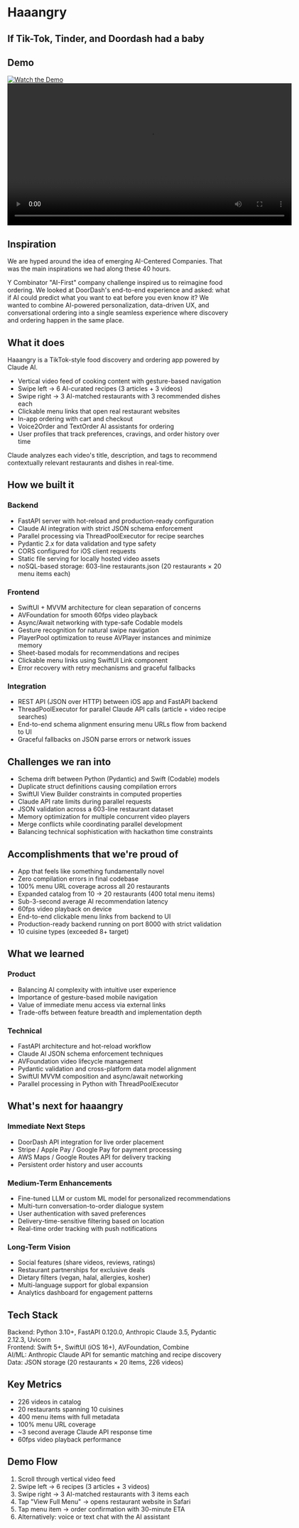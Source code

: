 # Haaangry

## If Tik-Tok, Tinder, and Doordash had a baby

## Demo
[![Watch the Demo](https://img.youtube.com/vi/qiALzNWwzLU/hqdefault.jpg)](https://youtube.com/shorts/qiALzNWwzLU)
<video controls width="640">
  <source src="media/demo.mp4" type="video/mp4">
</video>


## Inspiration

We are hyped around the idea of emerging AI-Centered Companies. That was the main inspirations we had along these 40 hours.

Y Combinator "AI-First" company challenge inspired us to reimagine food ordering. We looked at DoorDash's end-to-end experience and asked: what if AI could predict what you want to eat before you even know it? We wanted to combine AI-powered personalization, data-driven UX, and conversational ordering into a single seamless experience where discovery and ordering happen in the same place.

## What it does

Haaangry is a TikTok-style food discovery and ordering app powered by Claude AI.

- Vertical video feed of cooking content with gesture-based navigation
- Swipe left → 6 AI-curated recipes (3 articles + 3 videos)
- Swipe right → 3 AI-matched restaurants with 3 recommended dishes each
- Clickable menu links that open real restaurant websites
- In-app ordering with cart and checkout
- Voice2Order and TextOrder AI assistants for ordering
- User profiles that track preferences, cravings, and order history over time

Claude analyzes each video's title, description, and tags to recommend contextually relevant restaurants and dishes in real-time.

## How we built it

### Backend
- FastAPI server with hot-reload and production-ready configuration
- Claude AI integration with strict JSON schema enforcement
- Parallel processing via ThreadPoolExecutor for recipe searches
- Pydantic 2.x for data validation and type safety
- CORS configured for iOS client requests
- Static file serving for locally hosted video assets
- noSQL-based storage: 603-line restaurants.json (20 restaurants × 20 menu items each)

### Frontend
- SwiftUI + MVVM architecture for clean separation of concerns
- AVFoundation for smooth 60fps video playback
- Async/Await networking with type-safe Codable models
- Gesture recognition for natural swipe navigation
- PlayerPool optimization to reuse AVPlayer instances and minimize memory
- Sheet-based modals for recommendations and recipes
- Clickable menu links using SwiftUI Link component
- Error recovery with retry mechanisms and graceful fallbacks

### Integration
- REST API (JSON over HTTP) between iOS app and FastAPI backend
- ThreadPoolExecutor for parallel Claude API calls (article + video recipe searches)
- End-to-end schema alignment ensuring menu URLs flow from backend to UI
- Graceful fallbacks on JSON parse errors or network issues

## Challenges we ran into

- Schema drift between Python (Pydantic) and Swift (Codable) models
- Duplicate struct definitions causing compilation errors
- SwiftUI View Builder constraints in computed properties
- Claude API rate limits during parallel requests
- JSON validation across a 603-line restaurant dataset
- Memory optimization for multiple concurrent video players
- Merge conflicts while coordinating parallel development
- Balancing technical sophistication with hackathon time constraints

## Accomplishments that we're proud of

- App that feels like something fundamentally novel
- Zero compilation errors in final codebase
- 100% menu URL coverage across all 20 restaurants
- Expanded catalog from 10 → 20 restaurants (400 total menu items)
- Sub-3-second average AI recommendation latency
- 60fps video playback on device
- End-to-end clickable menu links from backend to UI
- Production-ready backend running on port 8000 with strict validation
- 10 cuisine types (exceeded 8+ target)

## What we learned

### Product
- Balancing AI complexity with intuitive user experience
- Importance of gesture-based mobile navigation
- Value of immediate menu access via external links
- Trade-offs between feature breadth and implementation depth

### Technical
- FastAPI architecture and hot-reload workflow
- Claude AI JSON schema enforcement techniques
- AVFoundation video lifecycle management
- Pydantic validation and cross-platform data model alignment
- SwiftUI MVVM composition and async/await networking
- Parallel processing in Python with ThreadPoolExecutor


## What's next for haaangry

### Immediate Next Steps
- DoorDash API integration for live order placement
- Stripe / Apple Pay / Google Pay for payment processing
- AWS Maps / Google Routes API for delivery tracking
- Persistent order history and user accounts

### Medium-Term Enhancements
- Fine-tuned LLM or custom ML model for personalized recommendations
- Multi-turn conversation-to-order dialogue system
- User authentication with saved preferences
- Delivery-time-sensitive filtering based on location
- Real-time order tracking with push notifications

### Long-Term Vision
- Social features (share videos, reviews, ratings)
- Restaurant partnerships for exclusive deals
- Dietary filters (vegan, halal, allergies, kosher)
- Multi-language support for global expansion
- Analytics dashboard for engagement patterns

## Tech Stack

Backend: Python 3.10+, FastAPI 0.120.0, Anthropic Claude 3.5, Pydantic 2.12.3, Uvicorn  
Frontend: Swift 5+, SwiftUI (iOS 16+), AVFoundation, Combine  
AI/ML: Anthropic Claude API for semantic matching and recipe discovery  
Data: JSON storage (20 restaurants × 20 items, 226 videos)

## Key Metrics

- 226 videos in catalog
- 20 restaurants spanning 10 cuisines
- 400 menu items with full metadata
- 100% menu URL coverage
- ~3 second average Claude API response time
- 60fps video playback performance

## Demo Flow

1. Scroll through vertical video feed
2. Swipe left → 6 recipes (3 articles + 3 videos)
3. Swipe right → 3 AI-matched restaurants with 3 items each
4. Tap "View Full Menu" → opens restaurant website in Safari
5. Tap menu item → order confirmation with 30-minute ETA
6. Alternatively: voice or text chat with the AI assistant
